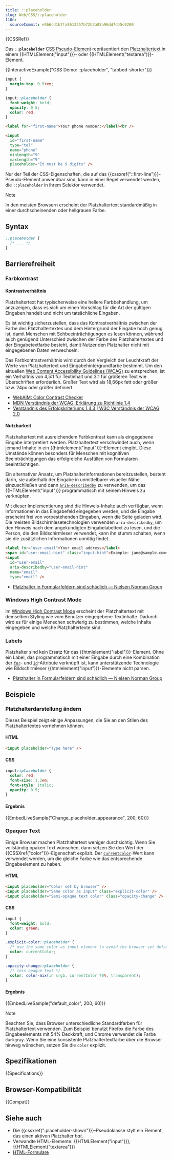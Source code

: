 ```yaml
---
title: ::placeholder
slug: Web/CSS/::placeholder
l10n:
  sourceCommit: e9b6cd1b7fa8612257b72b2a85a96dd7d45c0200
---
```


{{CSSRef}}

Das **`::placeholder`** [CSS](/de/docs/Web/CSS) [Pseudo-Element](/de/docs/Web/CSS/Pseudo-elements) repräsentiert den [Platzhaltertext](/de/docs/Web/HTML/Reference/Elements/input#placeholder) in einem {{HTMLElement("input")}}- oder {{HTMLElement("textarea")}}-Element.

{{InteractiveExample("CSS Demo: ::placeholder", "tabbed-shorter")}}

```css interactive-example
input {
  margin-top: 0.5rem;
}

input::placeholder {
  font-weight: bold;
  opacity: 0.5;
  color: red;
}
```

```html interactive-example
<label for="first-name">Your phone number:</label><br />

<input
  id="first-name"
  type="tel"
  name="phone"
  minlength="9"
  maxlength="9"
  placeholder="It must be 9 digits" />
```

Nur der Teil der CSS-Eigenschaften, die auf das {{cssxref("::first-line")}}-Pseudo-Element anwendbar sind, kann in einer Regel verwendet werden, die `::placeholder` in ihrem Selektor verwendet.

> [!NOTE]
> In den meisten Browsern erscheint der Platzhaltertext standardmäßig in einer durchscheinenden oder hellgrauen Farbe.

## Syntax

```css
::placeholder {
  /* ... */
}
```

## Barrierefreiheit

### Farbkontrast

#### Kontrastverhältnis

Platzhaltertext hat typischerweise eine hellere Farbbehandlung, um anzuzeigen, dass es sich um einen Vorschlag für die Art der gültigen Eingaben handelt und nicht um tatsächliche Eingaben.

Es ist wichtig sicherzustellen, dass das Kontrastverhältnis zwischen der Farbe des Platzhaltertextes und dem Hintergrund der Eingabe hoch genug ist, damit Menschen mit Sehbeeinträchtigungen es lesen können, während auch genügend Unterschied zwischen der Farbe des Platzhaltertextes und der Eingabetextfarbe besteht, damit Nutzer den Platzhalter nicht mit eingegebenen Daten verwechseln.

Das Farbkontrastverhältnis wird durch den Vergleich der Leuchtkraft der Werte von Platzhaltertext und Eingabehintergrundfarbe bestimmt. Um den aktuellen [Web Content Accessibility Guidelines (WCAG)](https://www.w3.org/WAI/standards-guidelines/wcag/) zu entsprechen, ist ein Verhältnis von 4,5:1 für Textinhalt und 3:1 für größeren Text wie Überschriften erforderlich. Großer Text wird als 18,66px fett oder größer bzw. 24px oder größer definiert.

- [WebAIM: Color Contrast Checker](https://webaim.org/resources/contrastchecker/)
- [MDN Verständnis der WCAG, Erklärung zu Richtlinie 1.4](/de/docs/Web/Accessibility/Guides/Understanding_WCAG/Perceivable#guideline_1.4_make_it_easier_for_users_to_see_and_hear_content_including_separating_foreground_from_background)
- [Verständnis des Erfolgskriteriums 1.4.3 | W3C Verständnis der WCAG 2.0](https://www.w3.org/TR/UNDERSTANDING-WCAG20/visual-audio-contrast-contrast.html)

#### Nutzbarkeit

Platzhaltertext mit ausreichendem Farbkontrast kann als eingegebene Eingabe interpretiert werden. Platzhaltertext verschwindet auch, wenn jemand Inhalte in ein {{htmlelement("input")}}-Element eingibt. Diese Umstände können besonders für Menschen mit kognitiven Beeinträchtigungen das erfolgreiche Ausfüllen von Formularen beeinträchtigen.

Ein alternativer Ansatz, um Platzhalterinformationen bereitzustellen, besteht darin, sie außerhalb der Eingabe in unmittelbarer visueller Nähe einzuschließen und dann [`aria-describedby`](/de/docs/Web/Accessibility/ARIA/Reference/Attributes/aria-describedby) zu verwenden, um das {{HTMLElement("input")}} programmatisch mit seinem Hinweis zu verknüpfen.

Mit dieser Implementierung sind die Hinweis-Inhalte auch verfügbar, wenn Informationen in das Eingabefeld eingegeben werden, und die Eingabe erscheint frei von vorbestehenden Eingaben, wenn die Seite geladen wird. Die meisten Bildschirmlesetechnologien verwenden `aria-describedby`, um den Hinweis nach dem angekündigten Eingabelabeltext zu lesen, und die Person, die den Bildschirmleser verwendet, kann ihn stumm schalten, wenn sie die zusätzlichen Informationen unnötig findet.

```html
<label for="user-email">Your email address</label>
<span id="user-email-hint" class="input-hint">Example: jane@sample.com</span>
<input
  id="user-email"
  aria-describedby="user-email-hint"
  name="email"
  type="email" />
```

- [Platzhalter in Formularfeldern sind schädlich — Nielsen Norman Group](https://www.nngroup.com/articles/form-design-placeholders/)

### Windows High Contrast Mode

Im [Windows High Contrast Mode](https://www.smashingmagazine.com/2022/06/guide-windows-high-contrast-mode/) erscheint der Platzhaltertext mit demselben Styling wie vom Benutzer eingegebene Textinhalte. Dadurch wird es für einige Menschen schwierig zu bestimmen, welche Inhalte eingegeben und welche Platzhaltertexte sind.

### Labels

Platzhalter sind kein Ersatz für das {{htmlelement("label")}}-Element. Ohne ein Label, das programmatisch mit einer Eingabe durch eine Kombination der [`for`](/de/docs/Web/HTML/Reference/Elements/label#for)- und [`id`](/de/docs/Web/HTML/Reference/Global_attributes/id)-Attribute verknüpft ist, kann unterstützende Technologie wie Bildschirmleser {{htmlelement("input")}}-Elemente nicht parsen.

- [Platzhalter in Formularfeldern sind schädlich — Nielsen Norman Group](https://www.nngroup.com/articles/form-design-placeholders/)

## Beispiele

### Platzhalterdarstellung ändern

Dieses Beispiel zeigt einige Anpassungen, die Sie an den Stilen des Platzhaltertextes vornehmen können.

#### HTML

```html
<input placeholder="Type here" />
```

#### CSS

```css
input::placeholder {
  color: red;
  font-size: 1.2em;
  font-style: italic;
  opacity: 0.5;
}
```

#### Ergebnis

{{EmbedLiveSample("Change_placeholder_appearance", 200, 60)}}

### Opaquer Text

Einige Browser machen Platzhaltertext weniger durchsichtig. Wenn Sie vollständig opaken Text wünschen, dann setzen Sie den Wert der {{CSSXref("color")}}-Eigenschaft explizit. Der [`currentColor`](/de/docs/Web/CSS/color_value#currentcolor_keyword)-Wert kann verwendet werden, um die gleiche Farbe wie das entsprechende Eingabeelement zu haben.

#### HTML

```html
<input placeholder="Color set by browser" />
<input placeholder="Same color as input" class="explicit-color" />
<input placeholder="Semi-opaque text color" class="opacity-change" />
```

#### CSS

```css
input {
  font-weight: bold;
  color: green;
}

.explicit-color::placeholder {
  /* use the same color as input element to avoid the browser set default color */
  color: currentColor;
}

.opacity-change::placeholder {
  /* less opaque text */
  color: color-mix(in srgb, currentColor 70%, transparent);
}
```

#### Ergebnis

{{EmbedLiveSample("default_color", 200, 60)}}

> [!NOTE]
> Beachten Sie, dass Browser unterschiedliche Standardfarben für Platzhaltertext verwenden. Zum Beispiel benutzt Firefox die Farbe des Eingabeelements mit 54% Deckkraft, und Chrome verwendet die Farbe `darkgray`. Wenn Sie eine konsistente Platzhaltertextfarbe über die Browser hinweg wünschen, setzen Sie die `color` explizit.

## Spezifikationen

{{Specifications}}

## Browser-Kompatibilität

{{Compat}}

## Siehe auch

- Die {{cssxref(":placeholder-shown")}}-Pseudoklasse stylt ein Element, das einen aktiven Platzhalter _hat_.
- Verwandte HTML-Elemente: {{HTMLElement("input")}}, {{HTMLElement("textarea")}}
- [HTML-Formulare](/de/docs/Learn_web_development/Extensions/Forms)
